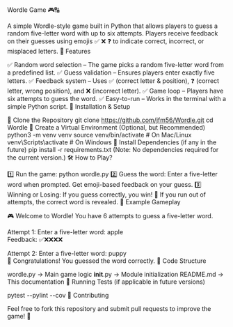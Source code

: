 Wordle Game 🎮🔠

A simple Wordle-style game built in Python that allows players to guess a random five-letter word with up to six attempts. Players receive feedback on their guesses using emojis ✅ ❌ ❓ to indicate correct, incorrect, or misplaced letters.
📌 Features

✅ Random word selection – The game picks a random five-letter word from a predefined list.
✅ Guess validation – Ensures players enter exactly five letters.
✅ Feedback system – Uses ✅ (correct letter & position), ❓ (correct letter, wrong position), and ❌ (incorrect letter).
✅ Game loop – Players have six attempts to guess the word.
✅ Easy-to-run – Works in the terminal with a simple Python script.
🚀 Installation & Setup

🔹 Clone the Repository
git clone https://github.com/jfm56/Wordle.git
cd Wordle
🔹 Create a Virtual Environment (Optional, but Recommended)
python3 -m venv venv
source venv/bin/activate   # On Mac/Linux
venv\Scripts\activate      # On Windows
🔹 Install Dependencies (if any in the future)
pip install -r requirements.txt
(Note: No dependencies required for the current version.)
🛠 How to Play?

1️⃣ Run the game:
python wordle.py
2️⃣ Guess the word:
Enter a five-letter word when prompted.
Get emoji-based feedback on your guess.
3️⃣ Winning or Losing:
If you guess correctly, you win! 🎉
If you run out of attempts, the correct word is revealed.
📌 Example Gameplay

🎮 Welcome to Wordle! You have 6 attempts to guess a five-letter word.

Attempt 1: Enter a five-letter word: apple  
Feedback: ✅❌❌❌❌  

Attempt 2: Enter a five-letter word: puppy  
🎉 Congratulations! You guessed the word correctly.
📜 Code Structure

wordle.py → Main game logic
__init__.py → Module initialization
README.md → This documentation
🧪 Running Tests (if applicable in future versions)

pytest --pylint --cov
🤝 Contributing

Feel free to fork this repository and submit pull requests to improve the game! 🚀
